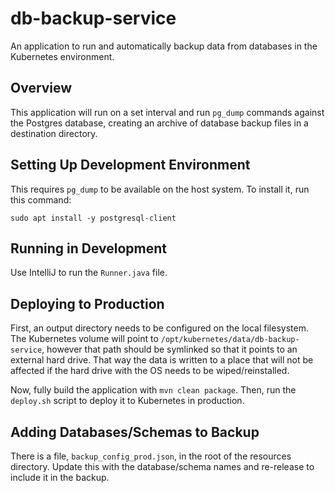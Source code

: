 # db-backup-service

An application to run and automatically backup data from databases in the Kubernetes environment.

## Overview

This application will run on a set interval and run `pg_dump` commands against the Postgres database, creating an archive of database backup files in a destination directory.

## Setting Up Development Environment

This requires `pg_dump` to be available on the host system. To install it, run this command:

```
sudo apt install -y postgresql-client
```

## Running in Development

Use IntelliJ to run the `Runner.java` file.

## Deploying to Production

First, an output directory needs to be configured on the local filesystem. The Kubernetes volume will point to `/opt/kubernetes/data/db-backup-service`, however that path should be symlinked so that it points to an external hard drive. That way the data is written to a place that will not be affected if the hard drive with the OS needs to be wiped/reinstalled.

Now, fully build the application with `mvn clean package`. Then, run the `deploy.sh` script to deploy it to Kubernetes in production.

## Adding Databases/Schemas to Backup

There is a file, `backup_config_prod.json`, in the root of the resources directory. Update this with the database/schema names and re-release to include it in the backup.